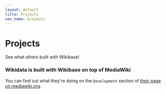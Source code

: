 ```yaml
---
layout: default
title: Projects
nav_name: projects
---
```


# Projects
See what others built with Wikibase!

### Wikidata is built with Wikibase on top of MediaWiki
You can find out what they're doing on the `Development` section of [their page on mediawiki.org](https://www.mediawiki.org/wiki/Wikibase).
